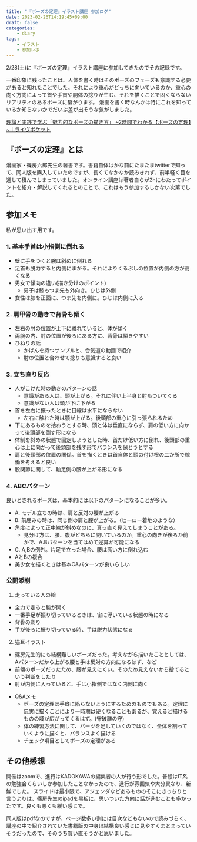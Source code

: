 ```yaml
---
title: "『ポーズの定理』イラスト講座 参加ログ"
date: 2023-02-26T14:19:45+09:00
draft: false
categories:
    - diary
tags:
    - イラスト
    - 参加レポ
---
```


2/28(土)に『ポーズの定理』イラスト講座に参加してきたのでその記録です。

一番印象に残ったことは、人体を書く時はそのポーズのフェーズも意識する必要があると知れたことでした。それにより重心がどっちに向いているのか、重心の向く方向によって首や手首や胴体の捻りが生じ、それを描くことで固くならないリアリティのあるポーズに繋がります。
漫画を書く時なんかは特にこれを知っているか知らないかでだいぶ差が出そうな気がしました。

[理論と実践で学ぶ「魅力的なポーズの描き方」 ~2時間でわかる【ポーズの定理】~｜ライヴポケット](https://t.livepocket.jp/e/ilqq_?utm_source=ATTEND-MAIL&utm_medium=email&utm_campaign=196969&utm_content=Mail20230216)

## 『ポーズの定理』とは

漫画家・篠房六郎先生の著書です。書籍自体はかな前にたまたまtwitterで知って、同人版を購入していたのですが、長くてなかなか読みきれず、前半軽く目を通して積んでしまっていました。オンライン講座は著者自らが2hにわたってポイントを紹介・解説してくれるとのことで、これはもう参加するしかない次第でした。

## 参加メモ

私が思い出す用です。

### 1. 基本手首は小指側に倒れる

- 壁に手をつくと腕は斜めに倒れる
- 足首も脱力すると内側にまがる。それによりくるぶしの位置が内側の方が高くなる
- 男女で傾向の違い(描き分けのポイント)
  - 男子は膝もつま先も外向き。ひじは外側
- 女性は膝を正面に、つま先を内側に。ひじは内側に入る

### 2. 肩甲骨の動きで背骨も傾く

- 左右の肘の位置が上下に離れていると、体が傾く
- 両腕の内、肘の位置が後ろにある方に、背骨は傾きやすい
- ひねりの話
  - かばんを持つサンプルと、合気道の動画で紹介
  - 肘の位置と合わせて捻りも意識すると良い

### 3. 立ち直り反応

- 人がこけた時の動きのパターンの話
  - 意識がある人は、頭が上がる。それに伴い上半身と肘もついてくる
  - 意識がない人は頭が下に下がる
- 首を左右に振ったときに目線は水平にならない
  - 左右に触れた時は顎が上がる。後頭部の重心に引っ張られるため
- 下にあるものを拾おうとする時、頭と体は垂直にならず、肩の低い方に向かって後頭部を倒す形になる
- 体制を斜めの状態で固定しようとした時、首だけ低い方に倒れ、後頭部の重心は上に向かって後頭部を残す形でバランスを保とうとする
- 肩と後頭部の位置の関係。首を描くときは首自体と頭の付け根の二か所で稼働を考えると良い
- 股関節に関して、軸足側の腰が上がる形になる

### 4. ABCパターン
良いとされるポーズは、基本的には以下のパターンになることが多い。

* A. モデル立ちの時は、肩と反対の腰が上がる
* B. 前屈みの時は、同じ側の肩と腰が上がる。（ヒーロー着地のような）
* 角度によって正中線が斜めなのに、真っ直ぐ見えてしまうことがある。
  - 見分け方は、腰、腹がどちらに開いているのか。重心の向きが後ろか前かで、A.Bパターンを当てはめて逆算が可能になる
* C. A,Bの例外。片足で立った場合、腰は高い方に倒れ込む
* AとBの複合
* 美少女を描くときは基本CAパターンが良いらしい

### 公開添削

1. 走っている人の絵
  - 全力で走ると腕が開く
  - 一番手足が振り切っているときは、宙に浮いている状態の時になる
  - 背骨の剃り
  - 手が後ろに振り切っている時、手は脱力状態になる
2. 猫耳イラスト
  - 篠房先生的にも結構難しいポーズだった。考えながら描いたこととしては、Aパターンだから上がる腰と手は反対の方向になるはず、など
  - 前傾のポーズだったため、腰が見えにくい。そのため見えないから捨てるという判断をしたり
  - 肘が内側に入っていると、手は小指側ではなく内側に向く

* Q&Aメモ
  * ポーズの定理は手癖に陥らないようにするためのものでもある。定理に忠実に描くことにより一時期は硬くなることもあるが、覚えると描けるものの域が広がってくるはず。(守破離の守)
  * 体の練習方法に関して、パーツを足していくのではなく、全体を割っていくように描くと、バランスよく描ける
  * チェック項目としてポーズの定理がある

## その他感想

開催はzoomで、進行はKADOKAWAの編集者の人が行う形でした。普段はIT系の勉強会くらいしか参加したことなかったので、進行が雰囲気や大分異なり、新鮮でした。
スライドは最小限で、アジェンダなどあるもののそこにきっちりと言うよりは、篠房先生のipadを黒板に、思いついた方向に話が進むことも多かったです。良くも悪くも緩い感じで。

同人版はpdfなのですが、ページ数多い割には目次などもないので読みづらく、講座の中で紹介されていた書籍版の中身は結構良い感じに見やすくまとまっていそうだったので、そのうち買い直そうかと思いました。